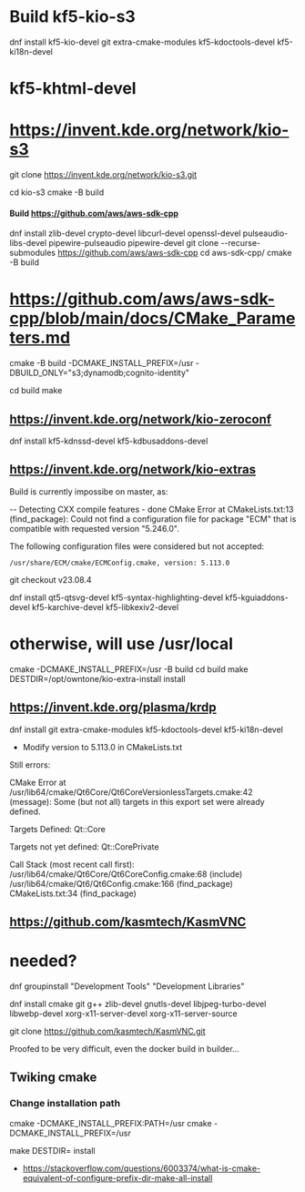 # Build kf5-kio-s3

dnf install kf5-kio-devel git extra-cmake-modules kf5-kdoctools-devel kf5-ki18n-devel
# kf5-khtml-devel

# https://invent.kde.org/network/kio-s3
git clone https://invent.kde.org/network/kio-s3.git

cd kio-s3
cmake -B build

#### Build https://github.com/aws/aws-sdk-cpp

dnf install zlib-devel crypto-devel libcurl-devel openssl-devel pulseaudio-libs-devel pipewire-pulseaudio pipewire-devel
git clone --recurse-submodules https://github.com/aws/aws-sdk-cpp
cd aws-sdk-cpp/
cmake -B build

# https://github.com/aws/aws-sdk-cpp/blob/main/docs/CMake_Parameters.md
cmake -B build -DCMAKE_INSTALL_PREFIX=/usr -DBUILD_ONLY="s3;dynamodb;cognito-identity"

cd build
make

## https://invent.kde.org/network/kio-zeroconf

dnf install kf5-kdnssd-devel kf5-kdbusaddons-devel


## https://invent.kde.org/network/kio-extras

Build is currently impossibe on master, as:

-- Detecting CXX compile features - done
CMake Error at CMakeLists.txt:13 (find_package):
  Could not find a configuration file for package "ECM" that is compatible
  with requested version "5.246.0".

  The following configuration files were considered but not accepted:

    /usr/share/ECM/cmake/ECMConfig.cmake, version: 5.113.0


git checkout v23.08.4

dnf install qt5-qtsvg-devel kf5-syntax-highlighting-devel kf5-kguiaddons-devel kf5-karchive-devel kf5-libkexiv2-devel

# otherwise, will use /usr/local
cmake -DCMAKE_INSTALL_PREFIX=/usr -B build
cd build
make DESTDIR=/opt/owntone/kio-extra-install install

## https://invent.kde.org/plasma/krdp

dnf install git extra-cmake-modules kf5-kdoctools-devel kf5-ki18n-devel

* Modify version to 5.113.0 in CMakeLists.txt

Still errors:

CMake Error at /usr/lib64/cmake/Qt6Core/Qt6CoreVersionlessTargets.cmake:42 (message):
  Some (but not all) targets in this export set were already defined.

  Targets Defined: Qt::Core

  Targets not yet defined: Qt::CorePrivate

Call Stack (most recent call first):
  /usr/lib64/cmake/Qt6Core/Qt6CoreConfig.cmake:68 (include)
  /usr/lib64/cmake/Qt6/Qt6Config.cmake:166 (find_package)
  CMakeLists.txt:34 (find_package)

## https://github.com/kasmtech/KasmVNC

# needed?
dnf groupinstall "Development Tools" "Development Libraries"

dnf install cmake git g++ zlib-devel gnutls-devel libjpeg-turbo-devel libwebp-devel xorg-x11-server-devel xorg-x11-server-source

git clone https://github.com/kasmtech/KasmVNC.git

Proofed to be very difficult, even the docker build in builder...

## Twiking cmake

### Change installation path

cmake -DCMAKE_INSTALL_PREFIX:PATH=/usr
cmake -DCMAKE_INSTALL_PREFIX=/usr

make DESTDIR=<installhere> install




* https://stackoverflow.com/questions/6003374/what-is-cmake-equivalent-of-configure-prefix-dir-make-all-install
